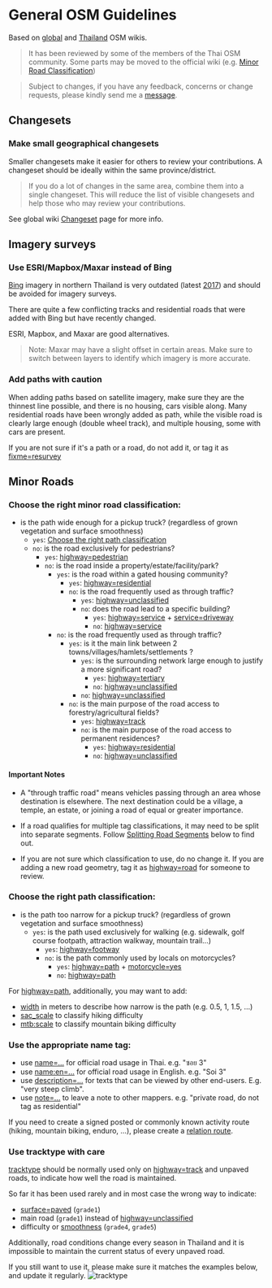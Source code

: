 # General OSM Guidelines

Based on [global](https://wiki.openstreetmap.org/wiki/Main_Page) and [Thailand](https://wiki.openstreetmap.org/wiki/WikiProject_Thailand) OSM wikis. 

> It has been reviewed by some of the members of the Thai OSM community. Some parts may be moved to the official wiki (e.g. [Minor Road Classification](https://wiki.openstreetmap.org/wiki/WikiProject_Thailand#Rough_guidelines_for_minor_highway_tag_decision-making_.28useful_in_most_cases.29))

> Subject to changes, if you have any feedback, concerns or change requests, please kindly send me a [message](https://www.openstreetmap.org/message/new/cmoffroad).

## Changesets

### Make small geographical changesets

Smaller changesets make it easier for others to review your contributions.
A changeset should be ideally within the same province/district.

> If you do a lot of changes in the same area, combine them into a single changeset. This will reduce the list of visible changesets and help those who may review your contributions.

See global wiki [Changeset](https://wiki.openstreetmap.org/wiki/Changeset#Geographical_size_of_changesets) page for more info.

## Imagery surveys

### Use ESRI/Mapbox/Maxar instead of Bing

[Bing](https://www.bing.com/maps) imagery in northern Thailand is very outdated (latest [2017](https://dev.virtualearth.net/REST/V1/Imagery/Metadata/Aerial/18.7871861,98.9849548?zl=15&o=xml&key=Am_Iln3EWEST1KZcA-S-glStVM8wMMoHDqr0_xq3HJmzC-k1nGmeL_D7Go-qX-Im&fbclid=IwAR2bgHJOV9LSXQ64J6naWo7J0usECi9h8YVdJ2lEo_6ZcenmuAuVSM91iBI)) and should be avoided for imagery surveys.

There are quite a few conflicting tracks and residential roads that were added with Bing but have recently changed.

ESRI, Mapbox, and Maxar are good alternatives.

> Note: Maxar may have a slight offset in certain areas. Make sure to switch between layers to identify which imagery is more accurate.

### Add paths with caution

When adding paths based on satellite imagery, make sure they are the thinnest line possible, and there is no housing, cars visible along. 
Many residential roads have been wrongly added as path, while the visible road is clearly large enough (double wheel track), and multiple housing, some with cars are present.

If you are not sure if it's a path or a road, do not add it, or tag it as [fixme=resurvey](https://wiki.openstreetmap.org/wiki/Key:fixme)

## Minor Roads

### Choose the right minor road classification:

- is the path wide enough for a pickup truck? (regardless of grown vegetation and surface smoothness)
  - `yes`: [Choose the right path classification](#choose-the-right-path-classification)
  - `no`: is the road exclusively for pedestrians?
    - `yes`: [highway=pedestrian](https://wiki.openstreetmap.org/wiki/Tag:highway=pedestrian)
    - `no`: is the road inside a property/estate/facility/park?
      - `yes`: is the road within a gated housing community?
        - `yes`: [highway=residential](https://wiki.openstreetmap.org/wiki/Tag:highway=residential)
        - `no`: is the road frequently used as through traffic?
          - `yes`: [highway=unclassified](https://wiki.openstreetmap.org/wiki/Tag:highway=unclassified)
          - `no`: does the road lead to a specific building?
            - `yes`: [highway=service](https://wiki.openstreetmap.org/wiki/Tag:highway=service) + [service=driveway](https://wiki.openstreetmap.org/wiki/Tag:service=driveway)
            - `no`: [highway=service](https://wiki.openstreetmap.org/wiki/Tag:highway=service)
      - `no`: is the road frequently used as through traffic?
        - `yes`: is it the main link between 2 towns/villages/hamlets/settlements ? 
          - `yes`: is the surrounding network large enough to justify a more significant road?
            - `yes`: [highway=tertiary](https://wiki.openstreetmap.org/wiki/Tag:highway=tertiary)
            - `no`: [highway=unclassified](https://wiki.openstreetmap.org/wiki/Tag:highway=unclassified)    
          - `no`: [highway=unclassified](https://wiki.openstreetmap.org/wiki/Tag:highway=unclassified)
        - `no`: is the main purpose of the road access to forestry/agricultural fields?
          - `yes`: [highway=track](https://wiki.openstreetmap.org/wiki/Tag:highway=track)
          - `no`: is the main purpose of the road access to permanent residences? 
            - `yes`: [highway=residential](https://wiki.openstreetmap.org/wiki/Tag:highway=residential)
            - `no`: [highway=unclassified](https://wiki.openstreetmap.org/wiki/Tag:highway=unclassified)

#### Important Notes

- A "through traffic road" means vehicles passing through an area whose destination is elsewhere.
The next destination could be a village, a temple, an estate, or joining a road of equal or greater importance.

- If a road qualifies for multiple tag classifications, it may need to be split into separate segments. Follow [Splitting Road Segments](#splitting-road-segments) below to find out.

- If you are not sure which classification to use, do no change it. If you are adding a new road geometry, tag it as [highway=road](https://wiki.openstreetmap.org/wiki/Tag:highway=road) for someone to review. 

### Choose the right path classification:

- is the path too narrow for a pickup truck? (regardless of grown vegetation and surface smoothness)
  - `yes`: is the path used exclusively for walking (e.g. sidewalk, golf course footpath, attraction walkway, mountain trail…)
    - `yes`: [highway=footway](https://wiki.openstreetmap.org/wiki/Tag:highway=footway)
    - `no`: is the path commonly used by locals on motorcycles?
      - `yes`: [highway=path](https://wiki.openstreetmap.org/wiki/Tag:highway=path) + [motorcycle=yes](https://wiki.openstreetmap.org/wiki/Key:motorcycle)
      - `no`: [highway=path](https://wiki.openstreetmap.org/wiki/Tag:highway=path)

For [highway=path](https://wiki.openstreetmap.org/wiki/Tag:highway=path), additionally, you may want to add:
- [width](https://wiki.openstreetmap.org/wiki/Key:width) in meters to describe how narrow is the path (e.g. 0.5, 1, 1.5, …)
- [sac_scale](https://wiki.openstreetmap.org/wiki/Key:sac_scale) to classify hiking difficulty
- [mtb:scale](https://wiki.openstreetmap.org/wiki/Key:mtb:scale) to classify mountain biking difficulty

### Use the appropriate name tag:

- use [name=...](https://wiki.openstreetmap.org/wiki/Key:name) for official road usage in Thai. e.g. "ซอย 3"
- use [name:en=...](https://wiki.openstreetmap.org/wiki/Key:name) for official road usage in English. e.g. "Soi 3"
- use [description=...](https://wiki.openstreetmap.org/wiki/Key:description) for texts that can be viewed by other end-users. E.g. "very steep climb".
- use [note=...](https://wiki.openstreetmap.org/wiki/Key:note) to leave a note to other mappers.  e.g. "private road, do not tag as residential"

If you need to create a signed posted or commonly known activity route (hiking, mountain biking, enduro, …), please create a [relation route](https://wiki.openstreetmap.org/wiki/Relation:route).

### Use tracktype with care

[tracktype](https://wiki.openstreetmap.org/wiki/Key:tracktype) should be normally used only on [highway=track](https://wiki.openstreetmap.org/wiki/Tag:highway=track) and unpaved roads, to indicate how well the road is maintained.

So far it has been used rarely and in most case the wrong way to indicate:
- [surface=paved](https://wiki.openstreetmap.org/wiki/Tag:surface=paved) (`grade1`)
- main road (`grade1`) instead of [highway=unclassified](https://wiki.openstreetmap.org/wiki/Tag:highway=unclassified)
- difficulty or [smoothness](https://wiki.openstreetmap.org/wiki/Key:smoothness) (`grade4`, `grade5`)

Additionally, road conditions change every season in Thailand and it is impossible to maintain the current status of every unpaved road.

If you still want to use it, please make sure it matches the examples below, and update it regularly.
![tracktype](https://wiki.openstreetmap.org/w/images/thumb/7/7f/Tracktype.jpg/800px-Tracktype.jpg)

